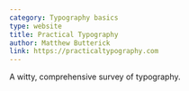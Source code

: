 ```yaml
---
category: Typography basics
type: website
title: Practical Typography
author: Matthew Butterick
link: https://practicaltypography.com
---
```

A witty, comprehensive survey of typography. 
